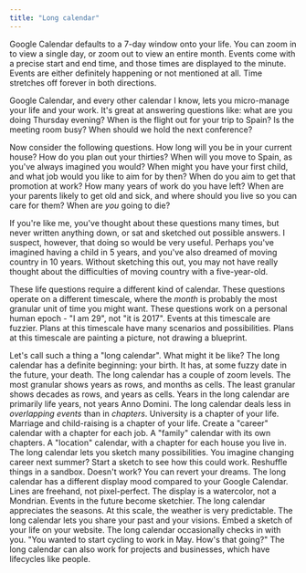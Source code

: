 ```yaml
---
title: "Long calendar"
---
```


Google Calendar defaults to a 7-day window onto your life. You can zoom in to view a single day, or zoom out to view an entire month. Events come with a precise start and end time, and those times are displayed to the minute. Events are either definitely happening or not mentioned at all. Time stretches off forever in both directions.

Google Calendar, and every other calendar I know, lets you micro-manage your life and your work. It's great at answering questions like: what are you doing Thursday evening? When is the flight out for your trip to Spain? Is the meeting room busy? When should we hold the next conference?

Now consider the following questions. How long will you be in your current house? How do you plan out your thirties? When will you move to Spain, as you've always imagined you would? When might you have your first child, and what job would you like to aim for by then? When do you aim to get that promotion at work? How many years of work do you have left? When are your parents likely to get old and sick, and where should you live so you can care for them? When are _you_ going to die?

If you're like me, you've thought about these questions many times, but never written anything down, or sat and sketched out possible answers. I suspect, however, that doing so would be very useful. Perhaps you've imagined having a child in 5 years, and you've also dreamed of moving country in 10 years. Without sketching this out, you may not have really thought about the difficulties of moving country with a five-year-old.

These life questions require a different kind of calendar. These questions operate on a different timescale, where the _month_ is probably the most granular unit of time you might want. These questions work on a personal human epoch - "I am 29", not "it is 2017". Events at this timescale are fuzzier. Plans at this timescale have many scenarios and possibilities. Plans at this timescale are painting a picture, not drawing a blueprint.

Let's call such a thing a "long calendar". What might it be like? The long calendar has a definite beginning: your birth. It has, at some fuzzy date in the future, your death. The long calendar has a couple of zoom levels. The most granular shows years as rows, and months as cells. The least granular shows decades as rows, and years as cells. Years in the long calendar are primarily life years, not years Anno Domini. The long calendar deals less in _overlapping events_ than in _chapters_. University is a chapter of your life. Marriage and child-raising is a chapter of your life. Create a "career" calendar with a chapter for each job. A "family" calendar with its own chapters. A "location" calendar, with a chapter for each house you live in. The long calendar lets you sketch many possibilities. You imagine changing career next summer? Start a sketch to see how this could work. Reshuffle things in a sandbox. Doesn't work? You can revert your dreams. The long calendar has a different display mood compared to your Google Calendar. Lines are freehand, not pixel-perfect. The display is a watercolor, not a Mondrian. Events in the future become sketchier. The long calendar appreciates the seasons. At this scale, the weather is very predictable. The long calendar lets you share your past and your visions. Embed a sketch of your life on your website. The long calendar occasionally checks in with you. "You wanted to start cycling to work in May. How's that going?" The long calendar can also work for projects and businesses, which have lifecycles like people.
